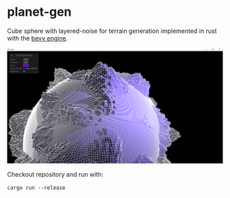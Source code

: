 planet-gen
==========

Cube sphere with layered-noise for terrain generation implemented in rust with the [bevy engine](https://github.com/bevyengine/bevy).

![](img/layered_noise_wireframe.png)

Checkout repository and run with:

    cargo run --release